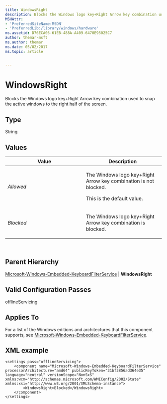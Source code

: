 ```yaml
---
title: WindowsRight
description: Blocks the Windows logo key+Right Arrow key combination used to snap the active windows to the right half of the screen.
MSHAttr:
- 'PreferredSiteName:MSDN'
- 'PreferredLib:/library/windows/hardware'
ms.assetid: D76ECA05-61EB-488A-A409-6470E95025C7
author: themar-msft
ms.author: themar
ms.date: 05/02/2017
ms.topic: article


---
```


# WindowsRight


Blocks the Windows logo key+Right Arrow key combination used to snap the active windows to the right half of the screen.

## Type


String

## Values


<table>
<colgroup>
<col width="50%" />
<col width="50%" />
</colgroup>
<thead>
<tr class="header">
<th>Value</th>
<th>Description</th>
</tr>
</thead>
<tbody>
<tr class="odd">
<td><p><em>Allowed</em></p></td>
<td><p>The Windows logo key+Right Arrow key combination is not blocked.</p>
<p>This is the default value.</p></td>
</tr>
<tr class="even">
<td><p><em>Blocked</em></p></td>
<td><p>The Windows logo key+Right Arrow key combination is blocked.</p></td>
</tr>
</tbody>
</table>

 

## Parent Hierarchy


[Microsoft-Windows-Embedded-KeyboardFilterService](microsoft-windows-embedded-keyboardfilterservice.md) | **WindowsRight**

## Valid Configuration Passes


offlineServicing

## Applies To


For a list of the Windows editions and architectures that this component supports, see [Microsoft-Windows-Embedded-KeyboardFilterService](microsoft-windows-embedded-keyboardfilterservice.md).

## XML example


```
<settings pass="offlineServicing">
    <component name="Microsoft-Windows-Embedded-KeyboardFilterService" processorArchitecture="amd64" publicKeyToken="31bf3856ad364e35" language="neutral" versionScope="NonSxS" xmlns:wcm="http://schemas.microsoft.com/WMIConfig/2002/State" xmlns:xsi="http://www.w3.org/2001/XMLSchema-instance">
        <WindowsRight>Blocked</WindowsRight>
    </component>
</settings>
```

 

 






